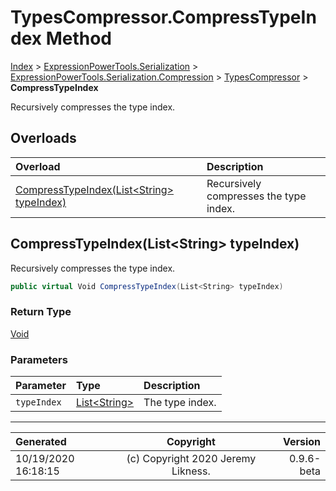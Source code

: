 ﻿# TypesCompressor.CompressTypeIndex Method

[Index](../index.md) > [ExpressionPowerTools.Serialization](ExpressionPowerTools.Serialization.a.md) > [ExpressionPowerTools.Serialization.Compression](ExpressionPowerTools.Serialization.Compression.n.md) > [TypesCompressor](ExpressionPowerTools.Serialization.Compression.TypesCompressor.cs.md) > **CompressTypeIndex**

Recursively compresses the type index.

## Overloads

| Overload | Description |
| :-- | :-- |
| [CompressTypeIndex(List&lt;String> typeIndex)](#compresstypeindexliststring-typeindex) | Recursively compresses the type index. |
## CompressTypeIndex(List&lt;String> typeIndex)

Recursively compresses the type index.

```csharp
public virtual Void CompressTypeIndex(List<String> typeIndex)
```

### Return Type

 [Void](https://docs.microsoft.com/dotnet/api/system.void) 

### Parameters

| Parameter | Type | Description |
| :-- | :-- | :-- |
| `typeIndex` | [List&lt;String>](https://docs.microsoft.com/dotnet/api/system.collections.generic.list-1) | The type index. |



---

| Generated | Copyright | Version |
| :-- | :-: | --: |
| 10/19/2020 16:18:15 | (c) Copyright 2020 Jeremy Likness. | 0.9.6-beta |
